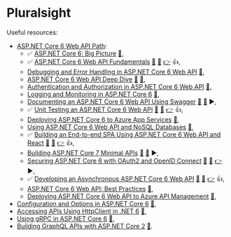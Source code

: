 # Pluralsight

Useful resources:

- [ASP.NET Core 6 Web API Path](https://app.pluralsight.com/paths/skills/aspnet-core-6-web-api):
  - ✅ [ASP.NET Core 6: Big Picture](https://app.pluralsight.com/library/courses/asp-dot-net-core-6-big-picture/table-of-contents) [📁](https://app.pluralsight.com/library/courses/asp-dot-net-core-6-big-picture/exercise-files),
  - :white_check_mark: [ASP.NET Core 6 Web API Fundamentals](https://app.pluralsight.com/library/courses/asp-dot-net-core-6-web-api-fundamentals/table-of-contents) [:file_folder:](https://app.pluralsight.com/library/courses/asp-dot-net-core-6-web-api-fundamentals/exercise-files) [:file_folder:](https://github.com/KevinDockx/AspNetCore6WebAPIFundamentals) [:point_right:](https://github.com/sswietoniowski/learning-aspnetcore-webapi-7-fundamentals) :+1:,
  - [Debugging and Error Handling in ASP.NET Core 6 Web API](https://app.pluralsight.com/library/courses/asp-dot-net-core-6-web-api-debugging-error-handling/table-of-contents) [📁](https://app.pluralsight.com/library/courses/asp-dot-net-core-6-web-api-debugging-error-handling/exercise-files),
  - [ASP.NET Core 6 Web API Deep Dive](https://app.pluralsight.com/library/courses/asp-dot-net-core-6-web-api-deep-dive/table-of-contents) [:file_folder:](https://app.pluralsight.com/library/courses/asp-dot-net-core-6-web-api-deep-dive/exercise-files) [:file_folder:](https://github.com/KevinDockx/AspNetCore6WebAPIDeepDive),
  - [Authentication and Authorization in ASP.NET Core 6 Web API](https://app.pluralsight.com/library/courses/asp-dot-net-core-6-web-api-authentication-authorization/table-of-contents) [📁](https://app.pluralsight.com/library/courses/asp-dot-net-core-6-web-api-authentication-authorization/exercise-files),
  - [Logging and Monitoring in ASP.NET Core 6](https://app.pluralsight.com/library/courses/logging-monitoring-aspdotnet-core-6/table-of-contents) [📁](https://app.pluralsight.com/library/courses/logging-monitoring-aspdotnet-core-6/exercise-files),
  - [Documenting an ASP.NET Core 6 Web API Using Swagger](https://app.pluralsight.com/library/courses/asp-dot-net-core-6-web-api-documenting-swagger/table-of-contents) [:file_folder:](https://app.pluralsight.com/library/courses/asp-dot-net-core-6-web-api-documenting-swagger/exercise-files) [:file_folder:](https://github.com/KevinDockx/DocumentingAspNetCore6API) ▶️,
  - :white_check_mark: [Unit Testing an ASP.NET Core 6 Web API](https://app.pluralsight.com/library/courses/asp-dot-net-core-6-web-api-unit-testing/table-of-contents) [:file_folder:](https://app.pluralsight.com/library/courses/asp-dot-net-core-6-web-api-unit-testing/exercise-files) [:file_folder:](https://github.com/KevinDockx/UnitTestingAspNetCore6WebAPI) [:point_right:](https://github.com/sswietoniowski/learning-aspnetcore-webapi-7-unit-testing) :+1:,
  - [Deploying ASP.NET Core 6 to Azure App Services](https://app.pluralsight.com/library/courses/asp-dot-net-core-6-azure-app-services-deploying/table-of-contents) [📁](https://app.pluralsight.com/library/courses/asp-dot-net-core-6-azure-app-services-deploying/exercise-files),
  - [Using ASP.NET Core 6 Web API and NoSQL Databases](https://app.pluralsight.com/library/courses/asp-dot-net-core-6-webapi-using-nosql-databases/table-of-contents) [📁](https://app.pluralsight.com/library/courses/asp-dot-net-core-6-webapi-using-nosql-databases/exercise-files),
  - :white_check_mark: [Building an End-to-end SPA Using ASP.NET Core 6 Web API and React](https://app.pluralsight.com/library/courses/asp-dot-net-core-6-web-api-react-building-end-to-end-spa/table-of-contents) [:file_folder:](https://app.pluralsight.com/library/courses/asp-dot-net-core-6-web-api-react-building-end-to-end-spa/exercise-files) [:file_folder:](https://github.com/RolandGuijt/ps-globomantics-webapi-react) [:point_right:](https://github.com/sswietoniowski/learning-aspnetcore-webapi-6-react-spa) :+1:,
  - [Building ASP.NET Core 7 Minimal APIs](https://app.pluralsight.com/library/courses/asp-dot-net-core-7-building-minimal-apis/table-of-contents) [:file_folder:](https://app.pluralsight.com/library/courses/asp-dot-net-core-7-building-minimal-apis/table-of-contents) [:file_folder:](https://github.com/KevinDockx/BuildingAspNetCore7MinimalAPIs) :arrow_forward:,
  - [Securing ASP.NET Core 6 with OAuth2 and OpenID Connect](https://app.pluralsight.com/library/courses/asp-dot-net-core-6-securing-oauth-2-openid-connect/table-of-contents) [:file_folder:](https://app.pluralsight.com/library/courses/asp-dot-net-core-6-securing-oauth-2-openid-connect/exercise-files) [:file_folder:](https://github.com/KevinDockx/SecuringAspNetCore6WithOAuth2AndOIDC) [:point_right:](https://github.com/sswietoniowski/learning-aspnetcore-webapi-7-securing-with-oauth2-and-openid-connect) :arrow_forward:,
  - :white_check_mark: [Developing an Asynchronous ASP.NET Core 6 Web API](https://app.pluralsight.com/library/courses/asp-dot-net-core-6-web-api-developing-asynchronous/table-of-contents) [:file_folder:](https://app.pluralsight.com/library/courses/asp-dot-net-core-6-web-api-developing-asynchronous/exercise-files) [:file_folder:](https://github.com/KevinDockx/DevelopingAsyncWebAPIAspNetCore6) [:point_right:](https://github.com/sswietoniowski/learning-aspnetcore-webapi-7-asynchronous-code) :+1:,
  - [ASP.NET Core 6 Web API: Best Practices](https://app.pluralsight.com/library/courses/aspdotnet-core-6-web-api-best-practices/table-of-contents) [:file_folder:](https://app.pluralsight.com/library/courses/aspdotnet-core-6-web-api-best-practices/exercise-files),
  - [Deploying ASP.NET Core 6 Web API to Azure API Management](https://app.pluralsight.com/library/courses/asp-dot-net-core-6-deploying-web-api-azure-management/table-of-contents) [:file_folder:](https://app.pluralsight.com/library/courses/asp-dot-net-core-6-deploying-web-api-azure-management/exercise-files),
- [Configuration and Options in ASP.NET Core 6](https://app.pluralsight.com/library/courses/asp-dot-net-core-6-configuration-options/table-of-contents) [📁](https://app.pluralsight.com/library/courses/asp-dot-net-core-6-configuration-options/exercise-files),
- [Accessing APIs Using HttpClient in .NET 6](https://app.pluralsight.com/library/courses/dot-net-6-httpclient-using-accessing-apis/table-of-contents) [:file_folder:](https://github.com/KevinDockx/AccessingAPIsWithHttpClientDotNet6),
- [Using gRPC in ASP.NET Core 6](https://app.pluralsight.com/library/courses/aspdotnet-core-6-using-grpc/table-of-contents) [📁](https://app.pluralsight.com/library/courses/aspdotnet-core-6-using-grpc/exercise-files),
- [Building GraphQL APIs with ASP.NET Core 2](https://app.pluralsight.com/library/courses/building-graphql-apis-aspdotnet-core/table-of-contents) [📁](https://app.pluralsight.com/library/courses/building-graphql-apis-aspdotnet-core/exercise-files).
